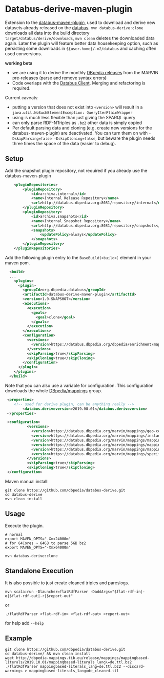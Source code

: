# Databus-derive-maven-plugin

Extension to the [databus-maven-plugin](https://github.com/dbpedia/databus-maven-plugin), 
used to download and derive new datasets already released on the [databus](https://databus.dbpedia.org).
`mvn databus-derive:clone` downloads all data into the build directory `target/databus/derive/downloads`, `mvn clean` deletes the downloaded data again.
Later the plugin will feature better data housekeeping option, such as persisting some downloads in `${user.home}/.m2/databus` and caching often used conversions. 


**working beta**
* we are using it to derive the monthly [DBpedia releases](http://dev.dbpedia.org/Download_DBpedia) from the MARVIN pre-releases (parse and remove syntax errors)
* Code overlaps with the [Databus Client](https://github.com/dbpedia/databus-client). Merging and refactoring is required. 


Current caveats:
* putting a version that does not exist into `<version>` will result in a `java.util.NoSuchElementException: QueryIterPlainWrapper` 
* using <version> is much less flexible than just giving the SPARQL query
* can only parse RDF-NTriples as `.bz2` other data is simply copied
* Per default parsing data and cloning (e.g. create new versions for the databus-maven-plugin) are deactivated.
You can turn them on with `-DskipParsing=false -DskipCloning=false`, but beware the plugin needs three times the space of the data (easier to debug). 

## Setup 
Add the snapshot plugin repository, not required if you already use the databus-maven-plugin
```xml
    <pluginRepositories>
        <pluginRepository>
            <id>archiva.internal</id>
            <name>Internal Release Repository</name>
            <url>http://databus.dbpedia.org:8081/repository/internal</url>
        </pluginRepository>
        <pluginRepository>
            <id>archiva.snapshots</id>
            <name>Internal Snapshot Repository</name>
            <url>http://databus.dbpedia.org:8081/repository/snapshots</url>
            <snapshots>
                <updatePolicy>always</updatePolicy>
            </snapshots>
        </pluginRepository>
    </pluginRepositories>
```

Add the following plugin entry to the `BaseBuild(<build>)` element in your maven pom.

```xml  
  <build>
  ...
    <plugins>
      <plugin>
        <groupId>org.dbpedia.databus</groupId>
        <artifactId>databus-derive-maven-plugin</artifactId>
        <version>1.0-SNAPSHOT</version>
        <executions>
          <execution>
            <goals>
              <goal>clone</goal>
            </goals>
          </execution>
        </executions>
        <configuration>
          <versions>
            <version>https://databus.dbpedia.org/dbpedia/enrichment/mappingbased-literals/2019.03.01</version>
          </versions>
          <skipParsing>true</skipParsing>
          <skipCloning>true</skipCloning>
        </configuration>
      </plugin>
    </plugins>
  </build>
```

Note that you can also use a variable for configuration. This configuration downloads the whole [DBpedia/mappings](https://databus.dbpedia.org/dbpedia/mappings) group.
```xml
 <properties>
	<!-- used for derive plugin, can be anything really -->
        <databus.deriveversion>2019.08.01</databus.deriveversion>
 </properties>

 <configuration>
          <versions>
            <version>https://databus.dbpedia.org/marvin/mappings/geo-coordinates-mappingbased/${databus.deriveversion}</version>
            <version>https://databus.dbpedia.org/marvin/mappings/instance-types/${databus.deriveversion}</version>
            <version>https://databus.dbpedia.org/marvin/mappings/mappingbased-literals/${databus.deriveversion}</version>
            <version>https://databus.dbpedia.org/marvin/mappings/mappingbased-objects/${databus.deriveversion}</version>
            <version>https://databus.dbpedia.org/marvin/mappings/mappingbased-objects-uncleaned/${databus.deriveversion}</version>
            <version>https://databus.dbpedia.org/marvin/mappings/specific-mappingbased-properties/${databus.marvinversion}</version>
          </versions>
          <skipParsing>true</skipParsing>
          <skipCloning>true</skipCloning>
 </configuration>
```

Maven manual install
```
git clone https://github.com/dbpedia/databus-derive.git
cd databus-derive
mvn clean install
```


## Usage

Execute the plugin.

```
# normal
export MAVEN_OPTS="-Xmx24000m" 
# for 64Cores ~ 64GB to parse 5GB bz2
export MAVEN_OPTS="-Xmx64000m" 

mvn databus-derive:clone
```

## Standalone Execution

It is also possible to just create cleaned triples and pareslogs.
```
mvn scala:run -Dlauncher=flatRdfParser -DaddArgs="$flat-rdf-in|-o|$flat-rdf-out|-r|$report-out"
```
or
```
./flatRdfParser <flat-rdf-in> <flat-rdf-out> <report-out>
```
for help add `--help`

## Example

```
git clone https://github.com/dbpedia/databus-derive.git
cd databus-derive/ && mvn clean install
wget http://dbpedia-mappings.tib.eu/release/mappings/mappingbased-literals/2019.10.01/mappingbased-literals_lang\=de.ttl.bz2
./flatRdfParser mappingbased-literals_lang=de.ttl.bz2 --discard-warnings > mappingbased-literals_lang=de_cleaned.ttl
```
